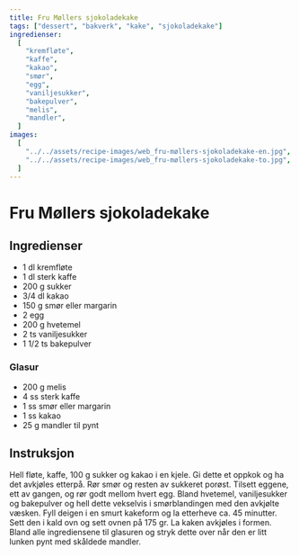 ```yaml
---
title: Fru Møllers sjokoladekake
tags: ["dessert", "bakverk", "kake", "sjokoladekake"]
ingredienser:
  [
    "kremfløte",
    "kaffe",
    "kakao",
    "smør",
    "egg",
    "vaniljesukker",
    "bakepulver",
    "melis",
    "mandler",
  ]
images:
  [
    "../../assets/recipe-images/web_fru-møllers-sjokoladekake-en.jpg",
    "../../assets/recipe-images/web_fru-møllers-sjokoladekake-to.jpg",
  ]
---
```


# Fru Møllers sjokoladekake

## Ingredienser

- 1 dl kremfløte
- 1 dl sterk kaffe
- 200 g sukker
- 3/4 dl kakao
- 150 g smør eller margarin
- 2 egg
- 200 g hvetemel
- 2 ts vaniljesukker
- 1 1/2 ts bakepulver

### Glasur

- 200 g melis
- 4 ss sterk kaffe
- 1 ss smør eller margarin
- 1 ss kakao
- 25 g mandler til pynt

## Instruksjon

Hell fløte, kaffe, 100 g sukker og kakao i en kjele. Gi dette et oppkok og ha det avkjøles etterpå. Rør smør og resten av sukkeret porøst. Tilsett eggene, ett av gangen, og rør godt mellom hvert egg. Bland hvetemel, vaniljesukker og bakepulver og hell dette vekselvis i smørblandingen med den avkjølte væsken. Fyll deigen i en smurt kakeform og la etterheve ca. 45 minutter. Sett den i kald ovn og sett ovnen på 175 gr. La kaken avkjøles i formen. Bland alle ingrediensene til glasuren og stryk dette over når den er litt lunken pynt med skåldede mandler.
